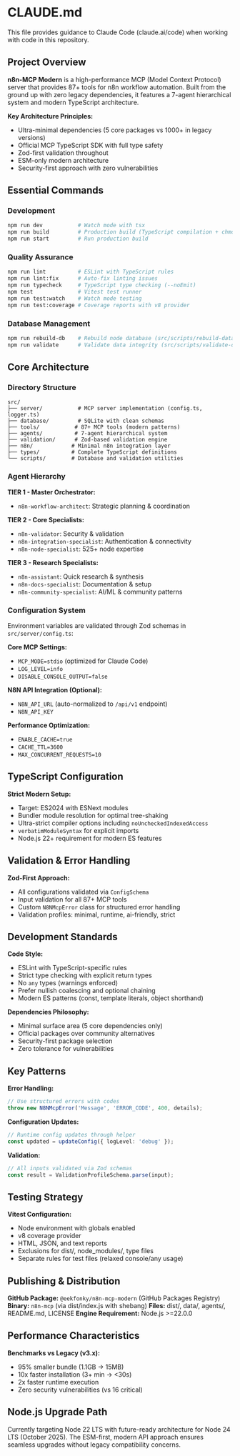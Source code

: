 # CLAUDE.md

This file provides guidance to Claude Code (claude.ai/code) when working with code in this repository.

## Project Overview

**n8n-MCP Modern** is a high-performance MCP (Model Context Protocol) server that provides 87+ tools for n8n workflow automation. Built from the ground up with zero legacy dependencies, it features a 7-agent hierarchical system and modern TypeScript architecture.

**Key Architecture Principles:**
- Ultra-minimal dependencies (5 core packages vs 1000+ in legacy versions)
- Official MCP TypeScript SDK with full type safety
- Zod-first validation throughout
- ESM-only modern architecture
- Security-first approach with zero vulnerabilities

## Essential Commands

### Development
```bash
npm run dev           # Watch mode with tsx
npm run build         # Production build (TypeScript compilation + chmod +x)
npm run start         # Run production build
```

### Quality Assurance
```bash
npm run lint          # ESLint with TypeScript rules
npm run lint:fix      # Auto-fix linting issues  
npm run typecheck     # TypeScript type checking (--noEmit)
npm test              # Vitest test runner
npm run test:watch    # Watch mode testing
npm run test:coverage # Coverage reports with v8 provider
```

### Database Management
```bash
npm run rebuild-db    # Rebuild node database (src/scripts/rebuild-database.ts)
npm run validate      # Validate data integrity (src/scripts/validate-data.ts)
```

## Core Architecture

### Directory Structure
```
src/
├── server/           # MCP server implementation (config.ts, logger.ts)
├── database/         # SQLite with clean schemas
├── tools/           # 87+ MCP tools (modern patterns)
├── agents/          # 7-agent hierarchical system
├── validation/      # Zod-based validation engine  
├── n8n/            # Minimal n8n integration layer
├── types/          # Complete TypeScript definitions
└── scripts/        # Database and validation utilities
```

### Agent Hierarchy
**TIER 1 - Master Orchestrator:**
- `n8n-workflow-architect`: Strategic planning & coordination

**TIER 2 - Core Specialists:**
- `n8n-validator`: Security & validation
- `n8n-integration-specialist`: Authentication & connectivity  
- `n8n-node-specialist`: 525+ node expertise

**TIER 3 - Research Specialists:**
- `n8n-assistant`: Quick research & synthesis
- `n8n-docs-specialist`: Documentation & setup
- `n8n-community-specialist`: AI/ML & community patterns

### Configuration System
Environment variables are validated through Zod schemas in `src/server/config.ts`:

**Core MCP Settings:**
- `MCP_MODE=stdio` (optimized for Claude Code)
- `LOG_LEVEL=info`
- `DISABLE_CONSOLE_OUTPUT=false`

**N8N API Integration (Optional):**
- `N8N_API_URL` (auto-normalized to `/api/v1` endpoint)
- `N8N_API_KEY`

**Performance Optimization:**
- `ENABLE_CACHE=true`
- `CACHE_TTL=3600`
- `MAX_CONCURRENT_REQUESTS=10`

## TypeScript Configuration

**Strict Modern Setup:**
- Target: ES2024 with ESNext modules
- Bundler module resolution for optimal tree-shaking
- Ultra-strict compiler options including `noUncheckedIndexedAccess`
- `verbatimModuleSyntax` for explicit imports
- Node.js 22+ requirement for modern ES features

## Validation & Error Handling

**Zod-First Approach:**
- All configurations validated via `ConfigSchema`
- Input validation for all 87+ MCP tools
- Custom `N8NMcpError` class for structured error handling
- Validation profiles: minimal, runtime, ai-friendly, strict

## Development Standards

**Code Style:**
- ESLint with TypeScript-specific rules
- Strict type checking with explicit return types
- No `any` types (warnings enforced)
- Prefer nullish coalescing and optional chaining
- Modern ES patterns (const, template literals, object shorthand)

**Dependencies Philosophy:**
- Minimal surface area (5 core dependencies only)
- Official packages over community alternatives
- Security-first package selection
- Zero tolerance for vulnerabilities

## Key Patterns

**Error Handling:**
```typescript
// Use structured errors with codes
throw new N8NMcpError('Message', 'ERROR_CODE', 400, details);
```

**Configuration Updates:**
```typescript
// Runtime config updates through helper
const updated = updateConfig({ logLevel: 'debug' });
```

**Validation:**
```typescript
// All inputs validated via Zod schemas
const result = ValidationProfileSchema.parse(input);
```

## Testing Strategy

**Vitest Configuration:**
- Node environment with globals enabled
- v8 coverage provider
- HTML, JSON, and text reports
- Exclusions for dist/, node_modules/, type files
- Separate rules for test files (relaxed console/any usage)

## Publishing & Distribution

**GitHub Package:** `@eekfonky/n8n-mcp-modern` (GitHub Packages Registry)
**Binary:** `n8n-mcp` (via dist/index.js with shebang)
**Files:** dist/, data/, agents/, README.md, LICENSE
**Engine Requirement:** Node.js >=22.0.0

## Performance Characteristics

**Benchmarks vs Legacy (v3.x):**
- 95% smaller bundle (1.1GB → 15MB)
- 10x faster installation (3+ min → <30s)
- 2x faster runtime execution
- Zero security vulnerabilities (vs 16 critical)

## Node.js Upgrade Path

Currently targeting Node 22 LTS with future-ready architecture for Node 24 LTS (October 2025). The ESM-first, modern API approach ensures seamless upgrades without legacy compatibility concerns.